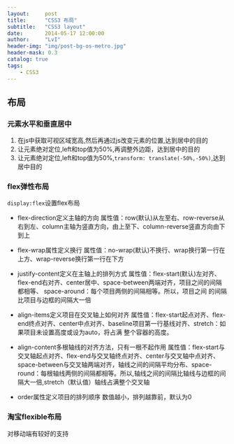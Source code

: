 ```yaml
---
layout:     post
title:      "CSS3 布局"
subtitle:   "CSS3 layout"
date:       2014-05-17 12:00:00
author:     "LvI"
header-img: "img/post-bg-os-metro.jpg"
header-mask: 0.3
catalog: true
tags:
    - CSS3
---
```


## 布局

### 元素水平和垂直居中

1. 在js中获取可视区域宽高,然后再通过js改变元素的位置,达到居中的目的
2. 让元素绝对定位,left和top值为50%,再调整外边距，达到居中的目的
3. 让元素绝对定位,left和top值为50%,`transform: translate(-50%,-50%)`,达到居中目的

### flex弹性布局

`display:flex`设置flex布局


- flex-direction定义主轴的方向
属性值：row(默认)从左至右、row-reverse从右到左、column主轴为竖直方向，由上至下、column-reverse竖直方向由下到上

- flex-wrap属性定义换行
属性值：no-wrap(默认)不换行、wrap换行第一行在上方、wrap-reverse换行第一行在下方

- justify-content定义在主轴上的排列方式
属性值：flex-start(默认)左对齐、flex-end右对齐、center居中、space-between两端对齐，项目之间的间隔都相等、 space-around：每个项目两侧的间隔相等。所以，项目之间 的间隔比项目与边框的间隔大一倍

- align-items定义项目在交叉轴上如何对齐
属性值：flex-start起点对齐、flex-end终点对齐、center中点对齐、baseline项目第一行基线对齐、stretch：如果项目未设置高度或设为auto，将占满 整个容器的高度。

- align-content多根轴线的对齐方法，只有一根不起作用
属性值：flex-start与交叉轴起点对齐、flex-end与交叉轴终点对齐、center与交叉轴中点对齐、space-between与交叉轴两端对齐，轴线之间的间隔平均分布、space-round：每根轴线两侧的间隔都相等。所以,轴线之间的间隔比轴线与边框的间隔大一倍,stretch（默认值）轴线占满整个交叉轴

- order属性定义项目的排列顺序
数值越小，排列越靠前，默认为0

### 淘宝flexible布局

对移动端有较好的支持


